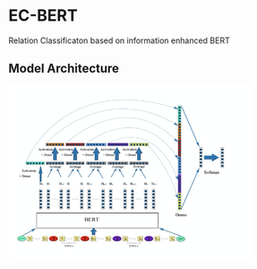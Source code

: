 # EC-BERT
Relation Classificaton based on information enhanced BERT


## Model Architecture

![结构图](images/ECBERT.png)  




